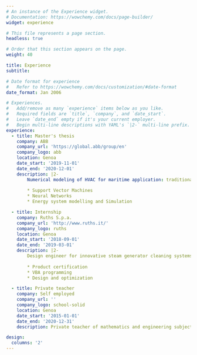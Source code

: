 ```yaml
---
# An instance of the Experience widget.
# Documentation: https://wowchemy.com/docs/page-builder/
widget: experience

# This file represents a page section.
headless: true

# Order that this section appears on the page.
weight: 40

title: Experience
subtitle:

# Date format for experience
#   Refer to https://wowchemy.com/docs/customization/#date-format
date_format: Jan 2006

# Experiences.
#   Add/remove as many `experience` items below as you like.
#   Required fields are `title`, `company`, and `date_start`.
#   Leave `date_end` empty if it's your current employer.
#   Begin multi-line descriptions with YAML's `|2-` multi-line prefix.
experience:
  - title: Master's thesis
    company: ABB
    company_url: 'https://global.abb/group/en'
    company_logo: abb
    location: Genoa
    date_start: '2019-11-01'
    date_end: '2020-12-01'
    description: |2-
        Numerical modeling of HVAC for maritime application: traditional approach and machine learning algorithms
        
        * Support Vector Machines
        * Neural Networks
        * Energy system modelling and Simulation

  - title: Internship
    company: Ruths S.p.a.
    company_url: 'http://www.ruths.it/'
    company_logo: ruths
    location: Genoa
    date_start: '2018-09-01'
    date_end: '2019-03-01'
    description: |2-
        Design engineer for innovative steam generator cleaning systems.
        
        * Product certification
        * VBA programming 
        * Design and optimization

  - title: Private teacher
    company: Self employed
    company_url: ''
    company_logo: school-solid
    location: Genoa
    date_start: '2015-01-01'
    date_end: '2020-12-31'
    description: Private teacher of mathematics and engineering subjects

design:
  columns: '2'
---
```

